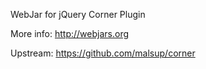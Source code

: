 WebJar for jQuery Corner Plugin

More info: http://webjars.org

Upstream: https://github.com/malsup/corner
